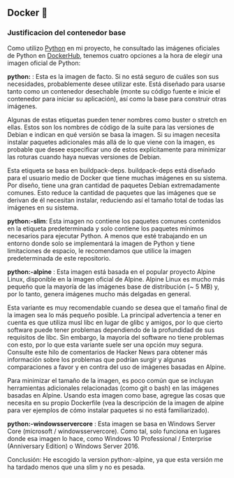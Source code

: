 ## Docker :whale2:

### Justificacion del contenedor base
Como utilizo [Python]((https://www.python.org/)) en mi proyecto, he consultado las imágenes oficiales de Python en [DockerHub](https://hub.docker.com/_/python), tenemos cuatro opciones a la hora de elegir una imagen oficial de Python:

**python:<version>** : Esta es la imagen de facto. Si no está seguro de cuáles son sus necesidades, probablemente desee utilizar este. Está diseñado para usarse tanto como un contenedor desechable (monte su código fuente e inicie el contenedor para iniciar su aplicación), así como la base para construir otras imágenes.

Algunas de estas etiquetas pueden tener nombres como buster o stretch en ellas. Estos son los nombres de código de la suite para las versiones de Debian e indican en qué versión se basa la imagen. Si su imagen necesita instalar paquetes adicionales más allá de lo que viene con la imagen, es probable que desee especificar uno de estos explícitamente para minimizar las roturas cuando haya nuevas versiones de Debian.

Esta etiqueta se basa en buildpack-deps. buildpack-deps está diseñado para el usuario medio de Docker que tiene muchas imágenes en su sistema. Por diseño, tiene una gran cantidad de paquetes Debian extremadamente comunes. Esto reduce la cantidad de paquetes que las imágenes que se derivan de él necesitan instalar, reduciendo así el tamaño total de todas las imágenes en su sistema.

**python:<version>-slim**: Esta imagen no contiene los paquetes comunes contenidos en la etiqueta predeterminada y solo contiene los paquetes mínimos necesarios para ejecutar Python. A menos que esté trabajando en un entorno donde solo se implementará la imagen de Python y tiene limitaciones de espacio, le recomendamos que utilice la imagen predeterminada de este repositorio.

**python:<version>-alpine** : Esta imagen está basada en el popular proyecto Alpine Linux, disponible en la imagen oficial de Alpine. Alpine Linux es mucho más pequeño que la mayoría de las imágenes base de distribución (~ 5 MB) y, por lo tanto, genera imágenes mucho más delgadas en general.

Esta variante es muy recomendable cuando se desea que el tamaño final de la imagen sea lo más pequeño posible. La principal advertencia a tener en cuenta es que utiliza musl libc en lugar de glibc y amigos, por lo que cierto software puede tener problemas dependiendo de la profundidad de sus requisitos de libc. Sin embargo, la mayoría del software no tiene problemas con esto, por lo que esta variante suele ser una opción muy segura. Consulte este hilo de comentarios de Hacker News para obtener más información sobre los problemas que podrían surgir y algunas comparaciones a favor y en contra del uso de imágenes basadas en Alpine.

Para minimizar el tamaño de la imagen, es poco común que se incluyan herramientas adicionales relacionadas (como git o bash) en las imágenes basadas en Alpine. Usando esta imagen como base, agregue las cosas que necesita en su propio Dockerfile (vea la descripción de la imagen de alpine para ver ejemplos de cómo instalar paquetes si no está familiarizado).

**python:<version>-windowsservercore** : Esta imagen se basa en Windows Server Core (microsoft / windowsservercore). Como tal, solo funciona en lugares donde esa imagen lo hace, como Windows 10 Professional / Enterprise (Anniversary Edition) o Windows Server 2016.


Conclusión: He escogido la version python:<version>-alpine, ya que esta versión me ha tardado menos que una slim y no es pesada. 

